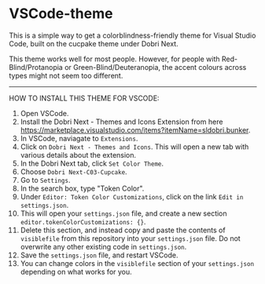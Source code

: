 # VSCode-theme
This is a simple way to get a colorblindness-friendly theme for Visual Studio Code, built on the cucpake theme under Dobri Next.

This theme works well for most people. However, for people with Red-Blind/Protanopia or Green-Blind/Deuteranopia, the accent colours across types might not seem too different.

--------------------

HOW TO INSTALL THIS THEME FOR VSCODE:
1. Open VSCode.
2. Install the Dobri Next - Themes and Icons Extension from here https://marketplace.visualstudio.com/items?itemName=sldobri.bunker.
3. In VSCode, naviagate to `Extensions`.
4. Click on `Dobri Next - Themes and Icons`. This will open a new tab with various details about the extension.
5. In the Dobri Next tab, click `Set Color Theme`.
6. Choose `Dobri Next-C03-Cupcake`.
7. Go to `Settings`.
8. In the search box, type "Token Color".
9. Under `Editor: Token Color Customizations`, click on the link `Edit in settings.json`.
10. This will open your `settings.json` file, and create a new section `editor.tokenColorCustomizations: {}`.
11. Delete this section, and instead copy and paste the contents of `visiblefile` from this repository into your `settings.json` file. Do not overwrite any other existing code in `settings.json`.
12. Save the `settings.json` file, and restart VSCode.
13. You can change colors in the `visiblefile` section of your `settings.json` depending on what works for you.
